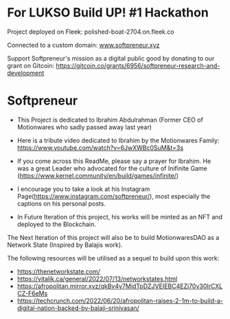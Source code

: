 # For LUKSO Build UP! #1 Hackathon

Project deployed on Fleek: polished-boat-2704.on.fleek.co

Connected to a custom domain: www.softpreneur.xyz

Support Softpreneur's mission as a digital public good by donating to our grant on Gitcoin: https://gitcoin.co/grants/6956/softpreneur-research-and-development

# Softpreneur

- This Project is dedicated to Ibrahim Abdulrahman (Former CEO of Motionwares who sadly passed away last year)

- Here is a tribute video dedicated to Ibrahim by the Motionwares Family: https://www.youtube.com/watch?v=6JwXWBc0SuM&t=3s

- If you come across this ReadMe, please say a prayer for Ibrahim. He was a great Leader who advocated for the culture of Inifinite Game (https://www.kernel.community/en/build/games/infinite/)

- I encourage you to take a look at his Instagram Page(https://www.instagram.com/softpreneur/), most especially the captions on his personal posts. 

- In Future Iteration of this project, his works will be minted as an NFT and deployed to the Blockchain. 

The Next Iteration of this project will also be to build MotionwaresDAO as a Network State (Inspired by Balajis work). 

The following resources will be utilised as a sequel to build upon this work:
- https://thenetworkstate.com/
- https://vitalik.ca/general/2022/07/13/networkstates.html
- https://afropolitan.mirror.xyz/qkBv4y7MidTpDZJVEIEBC4EZi70v30IrCXLCZ-F6eMs
- https://techcrunch.com/2022/06/20/afropolitan-raises-2-1m-to-build-a-digital-nation-backed-by-balaji-srinivasan/


